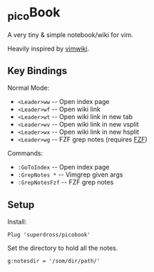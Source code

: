 # <sub>pico</sub>Book

A very tiny & simple notebook/wiki for vim.

Heavily inspired by [vimwiki](https://github.com/vimwiki/vimwiki).

## Key Bindings

Normal Mode:

- `<Leader>ww` -- Open index page
- `<Leader>wf` -- Open wiki link
- `<Leader>wt` -- Open wiki link in new tab
- `<Leader>wv` -- Open wiki link in new vsplit
- `<Leader>wx` -- Open wiki link in new hsplit
- `<Leader>wg` -- FZF grep notes (requires [FZF](https://github.com/junegunn/fzf.vim))

Commands:

- `:GoToIndex` -- Open index page
- `:GrepNotes *` -- Vimgrep given args
- `:GrepNotesFzf` -- FZF grep notes

## Setup

Install:

```vimscript
Plug 'superdross/picobook'
```

Set the directory to hold all the notes.

```vimscript
g:notesdir = '/som/dir/path/'
```
